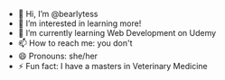 - 👋 Hi, I’m @bearlytess
- 👀 I’m interested in learning more!
- 🌱 I’m currently learning Web Development on Udemy
- 📫 How to reach me: you don't
- 😄 Pronouns: she/her
- ⚡ Fun fact: I have a masters in Veterinary Medicine

<!---
bearlytess/bearlytess is a ✨ special ✨ repository because its `README.md` (this file) appears on your GitHub profile.
You can click the Preview link to take a look at your changes.
--->
